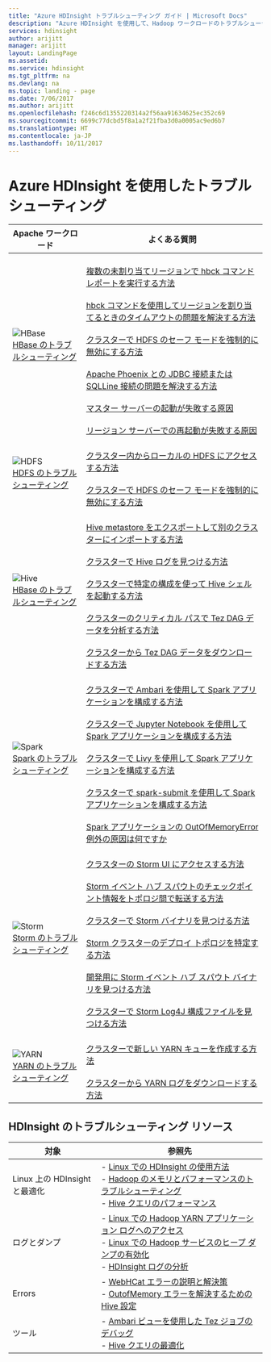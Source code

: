```yaml
---
title: "Azure HDInsight トラブルシューティング ガイド | Microsoft Docs"
description: "Azure HDInsight を使用して、Hadoop ワークロードのトラブルシューティングを行います。 ステップ バイ ステップ ドキュメントには、HDInsight を使用して、Hive、Spark、YARN、HBase、HDFS、Storm の一般的な問題を解決する方法が示されています。"
services: hdinsight
author: arijitt
manager: arijitt
layout: LandingPage
ms.assetid: 
ms.service: hdinsight
ms.tgt_pltfrm: na
ms.devlang: na
ms.topic: landing - page
ms.date: 7/06/2017
ms.author: arijitt
ms.openlocfilehash: f246c6d1355220314a2f56aa91634625ec352c69
ms.sourcegitcommit: 6699c77dcbd5f8a1a2f21fba3d0a0005ac9ed6b7
ms.translationtype: HT
ms.contentlocale: ja-JP
ms.lasthandoff: 10/11/2017
---
```

# <a name="troubleshoot-by-using-azure-hdinsight"></a>Azure HDInsight を使用したトラブルシューティング

| Apache ワークロード | よくある質問 |
|---|---|
|![HBase](./media/hdinsight-troubleshoot-guide/HBASE.png)<br>[HBase のトラブルシューティング](hdinsight-troubleshoot-hbase.md)|<br>[複数の未割り当てリージョンで hbck コマンド レポートを実行する方法](hdinsight-troubleshoot-hbase.md#how-do-i-run-hbck-command-reports-with-multiple-unassigned-regions)<br><br>[hbck コマンドを使用してリージョンを割り当てるときのタイムアウトの問題を解決する方法](hdinsight-troubleshoot-hbase.md#how-do-i-fix-timeout-issues-with-hbck-commands-for-region-assignments)<br><br>[クラスターで HDFS のセーフ モードを強制的に無効にする方法](hdinsight-troubleshoot-hbase.md#how-do-i-force-disable-hdfs-safe-mode-in-a-cluster)<br><br>[Apache Phoenix との JDBC 接続または SQLLine 接続の問題を解決する方法](hdinsight-troubleshoot-hbase.md#how-do-i-fix-jdbc-or-sqlline-connectivity-issues-with-apache-phoenix)<br><br>[マスター サーバーの起動が失敗する原因](hdinsight-troubleshoot-hbase.md#what-causes-a-master-server-to-fail-to-start)<br><br>[リージョン サーバーでの再起動が失敗する原因](hdinsight-troubleshoot-hbase.md#what-causes-a-restart-failure-on-a-region-server)|
|![HDFS](./media/hdinsight-troubleshoot-guide/HDFS.png)<br>[HDFS のトラブルシューティング](hdinsight-troubleshoot-hdfs.md)|<br>[クラスター内からローカルの HDFS にアクセスする方法](hdinsight-troubleshoot-hdfs.md#how-do-i-access-local-hdfs-from-inside-a-cluster)<br><br>[クラスターで HDFS のセーフ モードを強制的に無効にする方法](hdinsight-troubleshoot-hdfs.md#how-do-i-force-disable-hdfs-safe-mode-in-a-cluster)|
|![Hive](./media/hdinsight-troubleshoot-guide/HIVE.png)<br>[HBase のトラブルシューティング](hdinsight-troubleshoot-hive.md)|<br>[Hive metastore をエクスポートして別のクラスターにインポートする方法](hdinsight-troubleshoot-hive.md#how-do-i-export-a-hive-metastore-and-import-it-on-another-cluster)<br><br>[クラスターで Hive ログを見つける方法](hdinsight-troubleshoot-hive.md#how-do-i-locate-hive-logs-on-a-cluster)<br><br>[クラスターで特定の構成を使って Hive シェルを起動する方法](hdinsight-troubleshoot-hive.md#how-do-i-launch-the-hive-shell-with-specific-configurations-on-a-cluster)<br><br>[クラスターのクリティカル パスで Tez DAG データを分析する方法](hdinsight-troubleshoot-hive.md#how-do-i-analyze-tez-dag-data-on-a-cluster-critical-path)<br><br>[クラスターから Tez DAG データをダウンロードする方法](hdinsight-troubleshoot-hive.md#how-do-i-download-tez-dag-data-from-a-cluster)|
|![Spark](./media/hdinsight-troubleshoot-guide/SPARK.png)<br>[Spark のトラブルシューティング](hdinsight-troubleshoot-SPARK.md)|<br>[クラスターで Ambari を使用して Spark アプリケーションを構成する方法](hdinsight-troubleshoot-spark.md#how-do-i-configure-a-spark-application-by-using-ambari-on-clusters)<br><br>[クラスターで Jupyter Notebook を使用して Spark アプリケーションを構成する方法](hdinsight-troubleshoot-spark.md#how-do-i-configure-a-spark-application-by-using-a-jupyter-notebook-on-clusters)<br><br>[クラスターで Livy を使用して Spark アプリケーションを構成する方法](hdinsight-troubleshoot-spark.md#how-do-i-configure-a-spark-application-by-using-livy-on-clusters)<br><br>[クラスターで spark-submit を使用して Spark アプリケーションを構成する方法](hdinsight-troubleshoot-spark.md#how-do-i-configure-a-spark-application-by-using-spark-submit-on-clusters)<br><br>[Spark アプリケーションの OutOfMemoryError 例外の原因は何ですか](hdinsight-troubleshoot-spark.md#what-causes-a-spark-application-outofmemoryerror-exception)|
|![Storm](./media/hdinsight-troubleshoot-guide/STORM.png)<br>[Storm のトラブルシューティング](hdinsight-troubleshoot-STORM.md)|<br>[クラスターの Storm UI にアクセスする方法](hdinsight-troubleshoot-storm.md#how-do-i-access-the-storm-ui-on-a-cluster)<br><br>[Storm イベント ハブ スパウトのチェックポイント情報をトポロジ間で転送する方法](hdinsight-troubleshoot-storm.md#how-do-i-transfer-storm-event-hub-spout-checkpoint-information-from-one-topology-to-another)<br><br>[クラスターで Storm バイナリを見つける方法](hdinsight-troubleshoot-storm.md#how-do-i-locate-storm-binaries-on-a-cluster)<br><br>[Storm クラスターのデプロイ トポロジを特定する方法](hdinsight-troubleshoot-storm.md#how-do-i-determine-the-deployment-topology-of-a-storm-cluster)<br><br>[開発用に Storm イベント ハブ スパウト バイナリを見つける方法](hdinsight-troubleshoot-storm.md#how-do-i-locate-storm-event-hub-spout-binaries-for-development)<br><br>[クラスターで Storm Log4J 構成ファイルを見つける方法](hdinsight-troubleshoot-storm.md#how-do-i-locate-storm-log4j-configuration-files-on-clusters)|
|![YARN](./media/hdinsight-troubleshoot-guide/YARN.png)<br>[YARN のトラブルシューティング](hdinsight-troubleshoot-YARN.md)|<br>[クラスターで新しい YARN キューを作成する方法](hdinsight-troubleshoot-yarn.md#how-do-i-create-a-new-yarn-queue-on-a-cluster)<br><br>[クラスターから YARN ログをダウンロードする方法](hdinsight-troubleshoot-yarn.md#how-do-i-download-yarn-logs-from-a-cluster)|

## <a name="hdinsight-troubleshooting-resources"></a>HDInsight のトラブルシューティング リソース

| 対象 | 参照先 |
| --- | --- |
| Linux 上の HDInsight と最適化 | - [Linux での HDInsight の使用方法](hdinsight-hadoop-linux-information.md)<br>- [Hadoop のメモリとパフォーマンスのトラブルシューティング](hdinsight-hadoop-stack-trace-error-messages.md)<br>- [Hive クエリのパフォーマンス](https://blogs.msdn.microsoft.com/bigdatasupport/2015/08/13/troubleshooting-hive-query-performance-in-hdinsight-hadoop-cluster/) |
| ログとダンプ | - [Linux での Hadoop YARN アプリケーション ログへのアクセス](hdinsight-hadoop-access-yarn-app-logs-linux.md)<br>- [Linux での Hadoop サービスのヒープ ダンプの有効化](hdinsight-hadoop-collect-debug-heap-dump-linux.md)<br>- [HDInsight ログの分析](hdinsight-debug-jobs.md)|
| Errors | - [WebHCat エラーの説明と解決策](hdinsight-hadoop-templeton-webhcat-debug-errors.md)<br>- [OutofMemory エラーを解決するための Hive 設定](hdinsight-hadoop-hive-out-of-memory-error-oom.md) |
| ツール | - [Ambari ビューを使用した Tez ジョブのデバッグ](hdinsight-debug-ambari-tez-view.md)<br>- [Hive クエリの最適化](hdinsight-hadoop-optimize-hive-query.md) |
